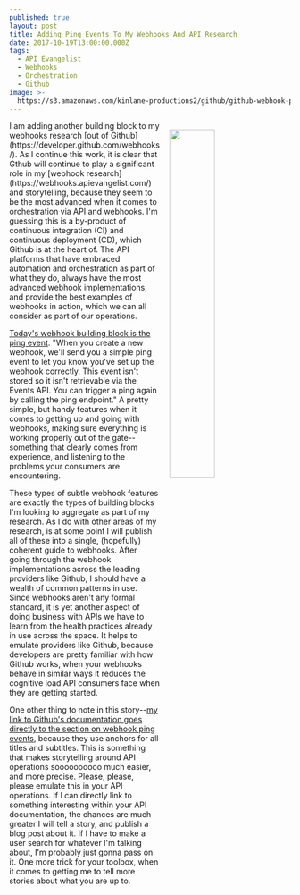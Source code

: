 ```yaml
---
published: true
layout: post
title: Adding Ping Events To My Webhooks And API Research
date: 2017-10-19T13:00:00.000Z
tags:
  - API Evangelist
  - Webhooks
  - Orchestration
  - Github
image: >-
  https://s3.amazonaws.com/kinlane-productions2/github/github-webhook-ping-events.png
---
```

<p><img src="https://s3.amazonaws.com/kinlane-productions2/github/github-webhook-ping-events.png" align="right" width="40%" style="padding: 15px;" /></p>I am adding another building block to my webhooks research [out of Github](https://developer.github.com/webhooks/). As I continue this work, it is clear that Gthub will continue to play a significant role in my [webhook research](https://webhooks.apievangelist.com/) and storytelling, because they seem to be the most advanced when it comes to orchestration via API and webhooks. I'm guessing this is a by-product of continuous integration (CI) and continuous deployment (CD), which Github is at the heart of. The API platforms that have embraced automation and orchestration as part of what they do, always have the most advanced webhook implementations, and provide the best examples of webhooks in action, which we can all consider as part of our operations.

[Today's webhook building block is the ping event](https://developer.github.com/webhooks/#ping-event). "When you create a new webhook, we'll send you a simple ping event to let you know you've set up the webhook correctly. This event isn't stored so it isn't retrievable via the Events API. You can trigger a ping again by calling the ping endpoint." A pretty simple, but handy features when it comes to getting up and going with webhooks, making sure everything is working properly out of the gate--something that clearly comes from experience, and listening to the problems your consumers are encountering.

These types of subtle webhook features are exactly the types of building blocks I'm looking to aggregate as part of my research. As I do with other areas of my research, is at some point I will publish all of these into a single, (hopefully) coherent guide to webhooks. After going through the webhook implementations across the leading providers like Github, I should have a wealth of common patterns in use. Since webhooks aren't any formal standard, it is yet another aspect of doing business with APIs we have to learn from the health practices already in use across the space. It helps to emulate providers like Github, because developers are pretty familiar with how Github works, when your webhooks behave in similar ways it reduces the cognitive load API consumers face when they are getting started.

One other thing to note in this story--[my link to Github's documentation goes directly to the section on webhook ping events](https://developer.github.com/webhooks/#ping-event), because they use anchors for all titles and subtitles. This is something that makes storytelling around API operations soooooooooo much easier, and more precise. Please, please, please emulate this in your API operations. If I can directly link to something interesting within your API documentation, the chances are much greater I will tell a story, and publish a blog post about it. If I have to make a user search for whatever I'm talking about, I'm probably just gonna pass on it. One more trick for your toolbox, when it comes to getting me to tell more stories about what you are up to.
